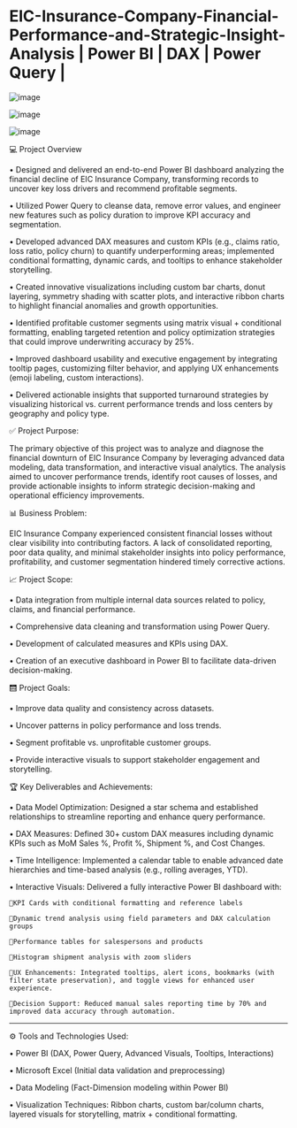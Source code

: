 # EIC-Insurance-Company-Financial-Performance-and-Strategic-Insight-Analysis | Power BI | DAX | Power Query |


![image](https://github.com/user-attachments/assets/de9199c4-4429-4a35-a66c-467a208e63e0)


![image](https://github.com/user-attachments/assets/afd313e5-939b-4005-be94-f70e4415881f)


![image](https://github.com/user-attachments/assets/a045dc0d-f4cf-4998-96be-c8475a5ce4fe)


💻  Project Overview

•	Designed and delivered an end-to-end Power BI dashboard analyzing the financial decline of EIC Insurance Company, transforming records to uncover key loss drivers and recommend profitable segments.

•	Utilized Power Query to cleanse data, remove error values, and engineer new features such as policy duration to improve KPI accuracy and segmentation.

•	Developed advanced DAX measures and custom KPIs (e.g., claims ratio, loss ratio, policy churn) to quantify underperforming areas; implemented conditional formatting, dynamic cards, and tooltips to enhance stakeholder storytelling.

•	Created innovative visualizations including custom bar charts, donut layering, symmetry shading with scatter plots, and interactive ribbon charts to highlight financial anomalies and growth opportunities.

•	Identified profitable customer segments using matrix visual + conditional formatting, enabling targeted retention and policy optimization strategies that could improve underwriting accuracy by 25%.

•	Improved dashboard usability and executive engagement by integrating tooltip pages, customizing filter behavior, and applying UX enhancements (emoji labeling, custom interactions).

•	Delivered actionable insights that supported turnaround strategies by visualizing historical vs. current performance trends and loss centers by geography and policy type.


✅  Project Purpose:

The primary objective of this project was to analyze and diagnose the financial downturn of EIC Insurance Company by leveraging advanced data modeling, data transformation, and interactive visual analytics. The analysis aimed to uncover performance trends, identify root causes of losses, and provide actionable insights to inform strategic decision-making and operational efficiency improvements.

📊  Business Problem:

EIC Insurance Company experienced consistent financial losses without clear visibility into contributing factors. A lack of consolidated reporting, poor data quality, and minimal stakeholder insights into policy performance, profitability, and customer segmentation hindered timely corrective actions.

📈  Project Scope:

•	Data integration from multiple internal data sources related to policy, claims, and financial performance.

•	Comprehensive data cleaning and transformation using Power Query.

•	Development of calculated measures and KPIs using DAX.

•	Creation of an executive dashboard in Power BI to facilitate data-driven decision-making.

🛗  Project Goals:

•	Improve data quality and consistency across datasets.

•	Uncover patterns in policy performance and loss trends.

•	Segment profitable vs. unprofitable customer groups.

•	Provide interactive visuals to support stakeholder engagement and storytelling.

🏆  Key Deliverables and Achievements:

•	Data Model Optimization: Designed a star schema and established relationships to streamline reporting and enhance query performance.

•	DAX Measures: Defined 30+ custom DAX measures including dynamic KPIs such as MoM Sales %, Profit %, Shipment %, and Cost Changes.

•	Time Intelligence: Implemented a calendar table to enable advanced date hierarchies and time-based analysis (e.g., rolling averages, YTD).

•	Interactive Visuals: Delivered a fully interactive Power BI dashboard with:

    🔺KPI Cards with conditional formatting and reference labels

    🔺Dynamic trend analysis using field parameters and DAX calculation groups

    🔺Performance tables for salespersons and products

    🔺Histogram shipment analysis with zoom sliders

    🔺UX Enhancements: Integrated tooltips, alert icons, bookmarks (with filter state preservation), and toggle views for enhanced user experience.

    🔺Decision Support: Reduced manual sales reporting time by 70% and improved data accuracy through automation.

________________________________________

⚙️  Tools and Technologies Used:

•	Power BI (DAX, Power Query, Advanced Visuals, Tooltips, Interactions)

•	Microsoft Excel (Initial data validation and preprocessing)

•	Data Modeling (Fact-Dimension modeling within Power BI)

•	Visualization Techniques: Ribbon charts, custom bar/column charts, layered visuals for storytelling, matrix + conditional formatting.

